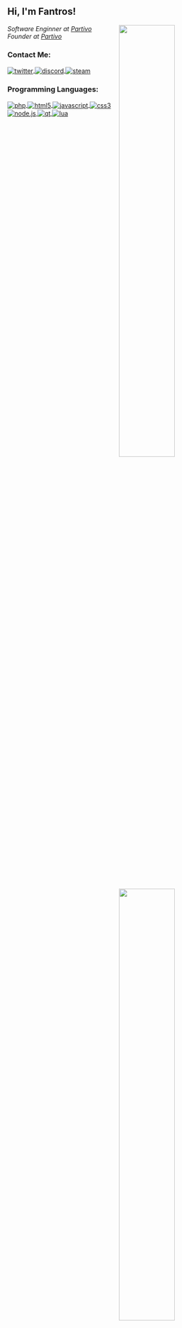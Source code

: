 <h2>Hi, I'm Fantros!</h2>

<img width="50%" align="right" src="https://github-readme-stats.vercel.app/api?username=fantros&count_private=true&show_icons=true&theme=dark&hide_border=true&include_all_commits=true">

<img width="50%" align="right" src="https://spotify-github-profile.vercel.app/api/view?uid=31us4ohbcaotjvvfxk5szygl4tle&cover_image=false&theme=default)](https://spotify-github-profile.vercel.app/api/view?uid=31us4ohbcaotjvvfxk5szygl4tle&redirect=true">
<p><em>Software Enginner at <a href="https://partivo.net/">Partivo</a></br>Founder at <a href="https://partivo.net/">Partivo</a></em></p>

<h3>Contact Me:</h3>

<a href="https://twitter.com/fastspiddy" target="_blank">
  <img align="center" alt="twitter" src="https://img.shields.io/badge/-Twitter-1DA1F2?style=flat-square&logo=twitter&logoColor=white">
</a>
<a href="https://discord.gg/9Wj49UbZjZ" target="_blank">
  <img align="center" alt="discord" src="https://img.shields.io/badge/-Discord-7289DA?style=flat-square&logo=discord&logoColor=white">
</a>
<a href="https://steamcommunity.com/id/fantros" target="_blank">
  <img align="center" alt="steam" src="https://img.shields.io/badge/-Steam-171a21?style=flat-square&logo=steam&logoColor=white">
</a>

<h3>Programming Languages:</h3>

<a href="https://wikipedia.org/wiki/PHP" target="_blank">
  <img alt="php" align="center" src="https://img.shields.io/badge/-PHP-8892BF?style=flat-square&logo=php&logoColor=white">
</a>
<a href="https://wikipedia.org/wiki/HTML5" target="_blank">
  <img alt="html5" align="center" src="https://img.shields.io/badge/-HTML5-E34F26?style=flat-square&logo=html5&logoColor=white">
</a>
<a href="https://wikipedia.org/wiki/JavaScript" target="_blank">
  <img alt="javascript" align="center" src="https://img.shields.io/badge/-Javascript-edb200?style=flat-square&logo=javascript&logoColor=white">
</a>
<a href="https://wikipedia.org/wiki/CSS3" target="_blank">
  <img alt="css3" align="center" src="https://img.shields.io/badge/-CSS3-2A93CA?style=flat-square&logo=css3&logoColor=white">
</a>
<a href="https://wikipedia.org/wiki/Node.js" target="_blank">
  <img alt="node.js" align="center" src="https://img.shields.io/badge/-Node.Js-43853d?style=flat-square&logo=node.js&logoColor=white">
</a>
<a href="https://wikipedia.org/wiki/Qt_(software)" target="_blank">
  <img alt="qt" align="center" src="https://img.shields.io/badge/-QT-3FC74F?style=flat-square&logo=qt&logoColor=white">
</a>
<a href="https://wikipedia.org/wiki/Lua_(programming_language)" target="_blank">
  <img alt="lua" align="center" src="https://img.shields.io/badge/-Lua-000080?style=flat-square&logo=lua&logoColor=white">
</a>
